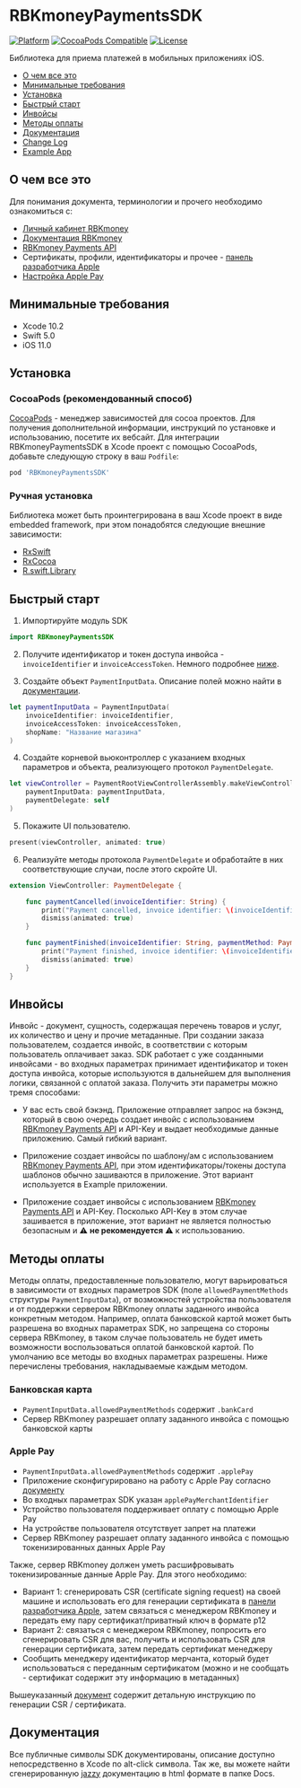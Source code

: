 # RBKmoneyPaymentsSDK

[![Platform](https://img.shields.io/badge/supports-iOS%2011%2B-green.svg)](https://img.shields.io/badge/supports-iOS%2011%2B-green.svg)
[![CocoaPods Compatible](https://img.shields.io/cocoapods/v/RBKmoneyPaymentsSDK.svg)](https://img.shields.io/cocoapods/v/RBKmoneyPaymentsSDK.svg)
[![License](https://img.shields.io/github/license/rbkmoney/payments-ios-sdk.svg)](https://img.shields.io/github/license/rbkmoney/payments-ios-sdk.svg)

Библиотека для приема платежей в мобильных приложениях iOS.

* [О чем все это](#о-чем-все-это)
* [Минимальные требования](#минимальные-требования)
* [Установка](#установка)
* [Быстрый старт](#быстрый-старт)
* [Инвойсы](#инвойсы)
* [Методы оплаты](#методы-оплаты)
* [Документация](#документация)
* [Change Log](CHANGELOG.md)
* [Example App](EXAMPLE.md)


## О чем все это

Для понимания документа, терминологии и прочего необходимо ознакомиться с:

* [Личный кабинет RBKmoney][Dashboard]
* [Документация RBKmoney](https://developer.rbk.money)
* [RBKmoney Payments API][API]
* Сертификаты, профили, идентификаторы и прочее - [панель разработчика Apple][Apple Developer]
* [Настройка Apple Pay][Apple Pay Setup]


## Минимальные требования

* Xcode 10.2
* Swift 5.0
* iOS 11.0


## Установка

### CocoaPods (рекомендованный способ)

[CocoaPods](https://cocoapods.org) - менеджер зависимостей для cocoa проектов. Для получения дополнительной информации, инструкций по установке и использованию, посетите их вебсайт. Для интеграции RBKmoneyPaymentsSDK в Xcode проект с помощью CocoaPods, добавьте следующую строку в ваш `Podfile`:

  ```ruby
  pod 'RBKmoneyPaymentsSDK'
  ```

### Ручная установка

Библиотека может быть проинтегрирована в ваш Xcode проект в виде embedded framework, при этом понадобятся следующие внешние зависимости:

* [RxSwift](https://github.com/ReactiveX/RxSwift)
* [RxCocoa](https://github.com/ReactiveX/RxSwift)
* [R.swift.Library](https://github.com/mac-cain13/R.swift.Library)


## Быстрый старт

1. Импортируйте модуль SDK
  ```swift
  import RBKmoneyPaymentsSDK
  ```

2. Получите идентификатор и токен доступа инвойса - `invoiceIdentifier` и `invoiceAccessToken`. Немного подробнее [ниже](#инвойсы).

3. Создайте объект `PaymentInputData`. Описание полей можно найти в [документации](#документация).
  ```swift
  let paymentInputData = PaymentInputData(
      invoiceIdentifier: invoiceIdentifier,
      invoiceAccessToken: invoiceAccessToken,
      shopName: "Название магазина"
  )
  ```

4. Создайте корневой вьюконтроллер с указанием входных параметров и объекта, реализующего протокол `PaymentDelegate`.
  ```swift
  let viewController = PaymentRootViewControllerAssembly.makeViewController(
      paymentInputData: paymentInputData,
      paymentDelegate: self
  )
  ```

5. Покажите UI пользователю.
  ```swift
  present(viewController, animated: true)
  ```

6. Реализуйте методы протокола `PaymentDelegate` и обработайте в них соответствующие случаи, после этого скройте UI.
  ```swift
  extension ViewController: PaymentDelegate {

      func paymentCancelled(invoiceIdentifier: String) {
          print("Payment cancelled, invoice identifier: \(invoiceIdentifier)")
          dismiss(animated: true)
      }

      func paymentFinished(invoiceIdentifier: String, paymentMethod: PaymentMethod) {
          print("Payment finished, invoice identifier: \(invoiceIdentifier), payment method: \(paymentMethod)")
          dismiss(animated: true)
      }
  }
  ```


## Инвойсы

Инвойс - документ, сущность, содержащая перечень товаров и услуг, их количество и цену и прочие метаданные. При создании заказа пользователем, создается инвойс, в соответствии с которым пользователь оплачивает заказ. SDK работает с уже созданными инвойсами - во входных параметрах принимает идентификатор и токен доступа инвойса, которые используются в дальнейшем для выполнения логики, связанной с оплатой заказа. Получить эти параметры можно тремя способами:

* У вас есть свой бэкэнд. Приложение отправляет запрос на бэкэнд, который в свою очередь создает инвойс с использованием [RBKmoney Payments API][API] и API-Key и выдает необходимые данные приложению. Самый гибкий вариант.

* Приложение создает инвойсы по шаблону/ам с использованием [RBKmoney Payments API][API], при этом идентификаторы/токены доступа шаблонов обычно зашиваются в приложение. Этот вариант используется в Example приложении.

* Приложение создает инвойсы с использованием [RBKmoney Payments API][API] и API-Key. Посколько API-Key в этом случае зашивается в приложение, этот вариант не является полностью безопасным и ⚠️ **не рекомендуется** ⚠️ к использованию. 


## Методы оплаты

Методы оплаты, предоставленные пользователю, могут варьироваться в зависимости от входных параметров SDK (поле `allowedPaymentMethods` структуры `PaymentInputData`), от возможностей устройства пользователя и от поддержки сервером RBKmoney оплаты заданного инвойса конкретным методом. Например, оплата банковской картой может быть разрешена во входных параметрах SDK, но запрещена со стороны сервера RBKmoney, в таком случае пользователь не будет иметь возможности воспользоваться оплатой банковской картой. По умолчанию все методы во входных параметрах разрешены. Ниже перечислены требования, накладываемые каждым методом.

### Банковская карта

* `PaymentInputData.allowedPaymentMethods` содержит `.bankCard`
* Сервер RBKmoney разрешает оплату заданного инвойса с помощью банковской карты

### Apple Pay

* `PaymentInputData.allowedPaymentMethods` содержит `.applePay`
* Приложение сконфигурировано на работу с Apple Pay согласно [документу][Apple Pay Setup]
* Во входных параметрах SDK указан `applePayMerchantIdentifier`
* Устройство пользователя поддерживает оплату с помощью Apple Pay
* На устройстве пользователя отсутствует запрет на платежи
* Сервер RBKmoney разрешает оплату заданного инвойса с помощью токенизированных данных Apple Pay

Также, сервер RBKmoney должен уметь расшифровывать токенизированные данные Apple Pay. Для этого необходимо:

* Вариант 1: сгенерировать CSR (certificate signing request) на своей машине и использовать его для генерации сертификата в [панели разработчика Apple][Apple Developer], затем связаться с менеджером RBKmoney и передать ему пару сертификат/приватный ключ в формате p12
* Вариант 2: связаться с менеджером RBKmoney, попросить его сгенерировать CSR для вас, получить и использовать CSR для генерации сертификата, затем передать сертификат менеджеру
* Сообщить менеджеру идентификатор мерчанта, который будет использоваться с переданным сертификатом (можно и не сообщать - сертификат содержит эту информацию в метаданных)

Вышеуказанный [документ][Apple Pay Setup] содержит детальную инструкцию по генерации CSR / сертификата.


## Документация

Все публичные символы SDK документированы, описание доступно непосредственно в Xcode по alt-click символа. Так же, вы можете найти сгенерированную [jazzy](https://github.com/realm/jazzy) документацию в html формате в папке Docs.



[Dashboard]: https://dashboard.rbk.money
[API]: https://developer.rbk.money/api/
[Apple Developer]: https://developer.apple.com/account/resources/certificates/
[Apple Pay Setup]: https://developer.apple.com/documentation/passkit/apple_pay/setting_up_apple_pay_requirements